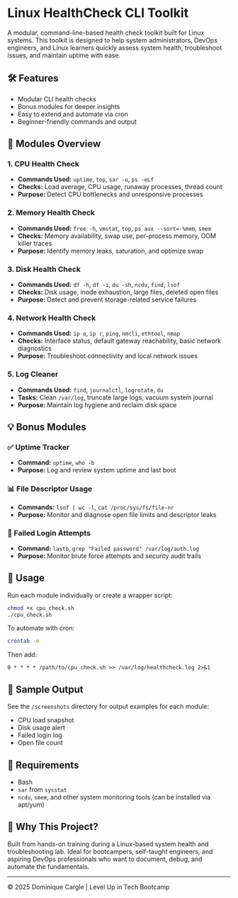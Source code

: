 # Linux HealthCheck CLI Toolkit

A modular, command-line-based health check toolkit built for Linux systems. This toolkit is designed to help system administrators, DevOps engineers, and Linux learners quickly assess system health, troubleshoot issues, and maintain uptime with ease.

## 🛠️ Features

- Modular CLI health checks
- Bonus modules for deeper insights
- Easy to extend and automate via cron
- Beginner-friendly commands and output

## 📁 Modules Overview

### 1. CPU Health Check
- **Commands Used:** `uptime`, `top`, `sar -u`, `ps -eLf`
- **Checks:** Load average, CPU usage, runaway processes, thread count
- **Purpose:** Detect CPU bottlenecks and unresponsive processes

### 2. Memory Health Check
- **Commands Used:** `free -h`, `vmstat`, `top`, `ps aux --sort=-%mem`, `smem`
- **Checks:** Memory availability, swap use, per-process memory, OOM killer traces
- **Purpose:** Identify memory leaks, saturation, and optimize swap

### 3. Disk Health Check
- **Commands Used:** `df -h`, `df -i`, `du -sh`, `ncdu`, `find`, `lsof`
- **Checks:** Disk usage, inode exhaustion, large files, deleted open files
- **Purpose:** Detect and prevent storage-related service failures

### 4. Network Health Check
- **Commands Used:** `ip a`, `ip r`, `ping`, `nmcli`, `ethtool`, `nmap`
- **Checks:** Interface status, default gateway reachability, basic network diagnostics
- **Purpose:** Troubleshoot connectivity and local network issues

### 5. Log Cleaner
- **Commands Used:** `find`, `journalctl`, `logrotate`, `du`
- **Tasks:** Clean `/var/log`, truncate large logs, vacuum system journal
- **Purpose:** Maintain log hygiene and reclaim disk space

## 💡 Bonus Modules

### ✅ Uptime Tracker
- **Command:** `uptime`, `who -b`
- **Purpose:** Log and review system uptime and last boot

### 📊 File Descriptor Usage
- **Commands:** `lsof | wc -l`, `cat /proc/sys/fs/file-nr`
- **Purpose:** Monitor and diagnose open file limits and descriptor leaks

### 🔐 Failed Login Attempts
- **Command:** `lastb`, `grep "Failed password" /var/log/auth.log`
- **Purpose:** Monitor brute force attempts and security audit trails

## 🚀 Usage

Run each module individually or create a wrapper script:

```bash
chmod +x cpu_check.sh
./cpu_check.sh
```

To automate with cron:

```bash
crontab -e
```

Then add:

```cron
0 * * * * /path/to/cpu_check.sh >> /var/log/healthcheck.log 2>&1
```

## 📸 Sample Output

See the `/screenshots` directory for output examples for each module:
- CPU load snapshot
- Disk usage alert
- Failed login log
- Open file count

## 🧰 Requirements

- Bash
- `sar` from `sysstat`
- `ncdu`, `smem`, and other system monitoring tools (can be installed via apt/yum)

## 🌟 Why This Project?

Built from hands-on training during a Linux-based system health and troubleshooting lab. Ideal for bootcampers, self-taught engineers, and aspiring DevOps professionals who want to document, debug, and automate the fundamentals.

---

© 2025 Dominique Cargle | Level Up in Tech Bootcamp
